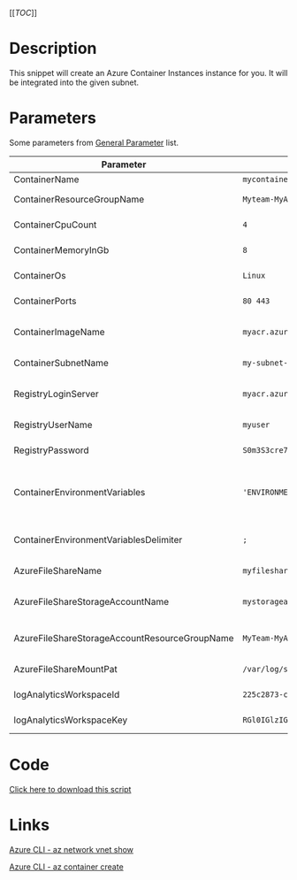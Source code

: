 [[_TOC_]]

# Description

This snippet will create an Azure Container Instances instance for you. It will be integrated into the given subnet.

# Parameters

Some parameters from [General Parameter](/Azure/Azure-CLI-Snippets) list.

| Parameter | Example Value | Description |
|--|--|--|
| ContainerName | `mycontainername` | The name of the container instance. |
| ContainerResourceGroupName | `Myteam-MyApp-$(Release.EnvironmentName)` | The resourcegroup where the container should be. |
| ContainerCpuCount | `4` | The amount of CPU-cores the container should be able to use. |
| ContainerMemoryInGb | `8` | The amount of memory your container may use. Expressed in GB's. |
| ContainerOs | `Linux` | The OS which is used in & underneath the container. Can be either `Linux` or `Windows`. |
| ContainerPorts | `80 443` | Space delimited list of ports you want to expose to the container. |
| ContainerImageName | `myacr.azurecr.io/mycompany/myimage:latest` | The image name to use. Please refer to [this docker documentation](https://docs.docker.com/engine/reference/commandline/tag/) for information about image & tag naming. |
| ContainerSubnetName | `my-subnet-123` | The subnetname for the subnet where the container should land in. |
| RegistryLoginServer | `myacr.azurecr.io` | OPTIONAL: The address of the registry login server. This is usualy the address of the image repository itself. |
| RegistryUserName | `myuser` | OPTIONAL: The username to use to authenticate against the image registry. |
| RegistryPassword | `S0m3S3cre7P@ssw0rd123!` | OPTIONAL: The password to use to authenticate against the image registry. |
| ContainerEnvironmentVariables | `'ENVIRONMENT="ACC";SOMECONNECTIONSTRING="THISISMYCONNECTIONSTRING"` | OPTIONAL: A list of environmentvariables which should be made available inside the container. This should be delimited by the value from `ContainerEnvironmentVariablesDelimiter`. |
| ContainerEnvironmentVariablesDelimiter | `;` | OPTIONAL: This is the delimiter for `ContainerEnvironmentVariables`. This defaults to `;`. |
| AzureFileShareName | `myfileshare` | OPTIONAL: The name of the fileshare inside the storage account. |
| AzureFileShareStorageAccountName | `mystorageaccount` | OPTIONAL: The name of the storage accountname where the fileshare resides in. |
| AzureFileShareStorageAccountResourceGroupName | `MyTeam-MyApp-$(Release.EnvironmentName)` | OPTIONAL: The resourcegroupname of the resourcegroup where the storageaccount resides in. |
| AzureFileShareMountPat | `/var/log/someapp` | OPTIONAL: The path to mount the given fileshare inside the container. |
| logAnalyticsWorkspaceId | `225c2873-c15f-42da-a5d2-0dfb3df76da0` | OPTIONAL: The log analytics workspace Id |
| logAnalyticsWorkspaceKey | `RGl0IGlzIGVlbiBvbmdlbGRpZ2UgdG9rZW4g8J+YgfCfmIHwn5iB8J+YgfCfmIHwn5iBLg==`| OPTIONAL: Primary or Secondary Key of the log analytics workspace. |

# Code

[Click here to download this script](../../../../src/Container-Instance/Create-Container.ps1)

# Links

[Azure CLI - az network vnet show](https://docs.microsoft.com/en-us/cli/azure/network/vnet?view=azure-cli-latest#az_network_vnet_show)

[Azure CLI - az container create](https://docs.microsoft.com/en-us/cli/azure/container?view=azure-cli-latest#az_container_create)